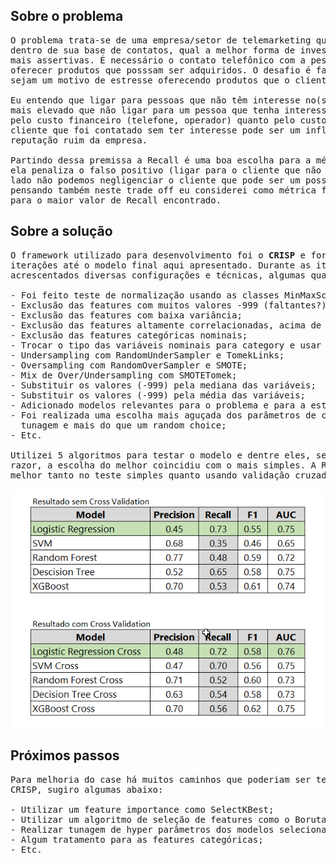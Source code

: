 ## Sobre o problema

<pre>
O problema trata-se de uma empresa/setor de telemarketing que tem como desafio entender,
dentro de sua base de contatos, qual a melhor forma de investir recursos para abordagens
mais assertivas. É necessário o contato telefônico com a pessoa de interesse afim de
oferecer produtos que posssam ser adquiridos. O desafio é fazer com que as ligações não
sejam um motivo de estresse oferecendo produtos que o cliente precisa/tem interesse.

Eu entendo que ligar para pessoas que não têm interesse no(s) produto(s) tem um custo
mais elevado que não ligar para um pessoa que tenha interesse no(s) produto(s), tanto
pelo custo financeiro (telefone, operador) quanto pelo custo da reputação já que um
cliente que foi contatado sem ter interesse pode ser um influenciador e propagar uma
reputação ruim da empresa.

Partindo dessa premissa a Recall é uma boa escolha para a métrica de avaliação já que
ela penaliza o falso positivo (ligar para o cliente que não tem interesse). Por outro
lado não podemos negligenciar o cliente que pode ser um possível interessado, então
pensando também neste trade off eu considerei como métrica final a Area under the curve
para o maior valor de Recall encontrado.
</pre>

## Sobre a solução

<pre>
O framework utilizado para desenvolvimento foi o <b>CRISP</b> e foram necessárias algumas
iterações até o modelo final aqui apresentado. Durante as iterações foram testados e ou
acrescentados diversas configurações e técnicas, algumas quais apresento abaixo:

- Foi feito teste de normalização usando as classes MinMaxScaler e RobustScaler;
- Exclusão das features com muitos valores -999 (faltantes?), acima de 80%;
- Exclusão das features com baixa variância;
- Exclusão das features altamente correlacionadas, acima de .8 (pearson);
- Exclusão das features categóricas nominais;
- Trocar o tipo das variáveis nominais para category e usar LabelEncoder;
- Undersampling com RandomUnderSampler e TomekLinks;
- Oversampling com RandomOverSampler e SMOTE;
- Mix de Over/Undersampling com SMOTETomek;
- Substituir os valores (-999) pela mediana das variáveis;
- Substituir os valores (-999) pela média das variáveis;
- Adicionado modelos relevantes para o problema e para a estrutura dos dados;
- Foi realizada uma escolha mais aguçada dos parâmetros de cada modelo, menos que uma
  tunagem e mais do que um random choice;
- Etc.

Utilizei 5 algoritmos para testar o modelo e dentre eles, seguindo o princípio de Occam's
razor, a escolha do melhor coincidiu com o mais simples. A Regressão logística foi o
melhor tanto no teste simples quanto usando validação cruzada.
</pre>

![Métricas](https://raw.githubusercontent.com/almir-martins/case_test/main/data/imagem1.png "Resultados das métricas")

## Próximos passos

<pre>
Para melhoria do case há muitos caminhos que poderiam ser testados em outras iterações do
CRISP, sugiro algumas abaixo:

- Utilizar um feature importance como SelectKBest;
- Utilizar um algoritmo de seleção de features como o Boruta;
- Realizar tunagem de hyper parâmetros dos modelos selecionados;
- Algum tratamento para as features categóricas;
- Etc.
</pre>